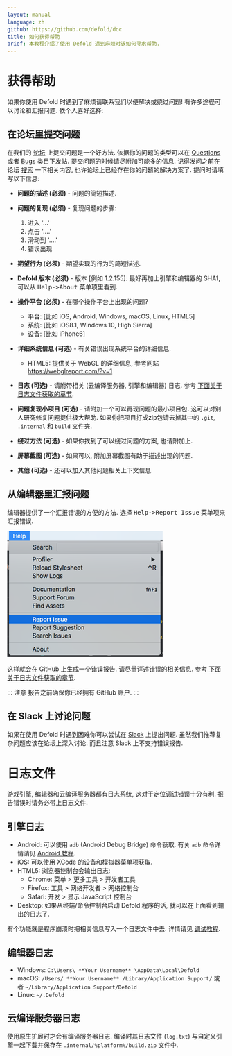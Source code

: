 ```yaml
---
layout: manual
language: zh
github: https://github.com/defold/doc
title: 如何获得帮助
brief: 本教程介绍了使用 Defold 遇到麻烦时该如何寻求帮助.
---
```


# 获得帮助

如果你使用 Defold 时遇到了麻烦请联系我们以便解决或绕过问题! 有许多途径可以讨论和汇报问题. 依个人喜好选择:

## 在论坛里提交问题

在我们的 [论坛](https://forum.defold.com) 上提交问题是一个好方法. 依据你的问题的类型可以在 [Questions](https://forum.defold.com/c/questions) 或者 [Bugs](https://forum.defold.com/c/bugs) 类目下发帖. 提交问题的时候请尽附加可能多的信息. 记得发问之前在论坛 [搜索](https://forum.defold.com/search) 一下相关内容, 也许论坛上已经存在你的问题的解决方案了. 提问时请填写以下信息:

* **问题的描述 (必须)** - 问题的简短描述.

* **问题的复现 (必须)** - 复现问题的步骤:
  1. 进入 '...'
  2. 点击 '....'
  3. 滑动到 '....'
  4. 错误出现

* **期望行为 (必须)** - 期望实现的行为的简短描述.

* **Defold 版本 (必须)** - 版本 [例如 1.2.155]. 最好再加上引擎和编辑器的 SHA1, 可以从 <kbd>Help->About</kbd> 菜单项里看到.

* **操作平台 (必须)** - 在哪个操作平台上出现的问题?
  - 平台: [比如 iOS, Android, Windows, macOS, Linux, HTML5]
  - 系统: [比如 iOS8.1, Windows 10, High Sierra]
  - 设备: [比如 iPhone6]

* **详细系统信息 (可选)** - 有关错误出现系统平台的详细信息.
  - HTML5: 提供关于 WebGL 的详细信息, 参考网站 https://webglreport.com/?v=1

* **日志 (可选)** - 请附带相关 (云编译服务器, 引擎和编辑器) 日志. 参考 [下面关于日志文件获取的章节](#log-files).

* **问题复现小项目 (可选)** - 请附加一个可以再现问题的最小项目包. 这可以对别人研究修复问题提供极大帮助. 如果你把项目打成zip包请去掉其中的 `.git`, `.internal` 和 `build` 文件夹.

* **绕过方法 (可选)** - 如果你找到了可以绕过问题的方案, 也请附加上.

* **屏幕截图 (可选)** - 如果可以, 附加屏幕截图有助于描述出现的问题.

* **其他 (可选)** - 还可以加入其他问题相关上下文信息.


## 从编辑器里汇报问题

编辑器提供了一个汇报错误的方便的方法. 选择 <kbd>Help->Report Issue</kbd> 菜单项来汇报错误.

![](/manuals/images/getting_help/report_issue.png)

这样就会在 GitHub 上生成一个错误报告. 请尽量详述错误的相关信息. 参考 [下面关于日志文件获取的章节](#log-files).

::: 注意
报告之前确保你已经拥有 GitHub 账户.
:::


## 在 Slack 上讨论问题

如果在使用 Defold 时遇到困难你可以尝试在 [Slack](https://www.defold.com/slack/) 上提出问题. 虽然我们推荐复杂问题应该在论坛上深入讨论. 而且注意 Slack 上不支持错误报告.


# 日志文件

游戏引擎, 编辑器和云编译服务器都有日志系统, 这对于定位调试错误十分有利. 报告错误时请务必带上日志文件.

## 引擎日志
- Android: 可以使用 `adb` (Android Debug Bridge) 命令获取. 有关 `adb` 命令详情请见 [Android 教程](/zh/manuals/android/#android-debug-bridge).
- iOS: 可以使用 XCode 的设备和模拟器菜单项获取.
- HTML5: 浏览器控制台会输出日志:
  - Chrome: 菜单 > 更多工具 > 开发者工具
  - Firefox: 工具 > 网络开发者 > 网络控制台
  - Safari: 开发 > 显示 JavaScript 控制台
- Desktop: 如果从终端/命令控制台启动 Defold 程序的话, 就可以在上面看到输出的日志了.

有个功能就是程序崩溃时把相关信息写入一个日志文件中去. 详情请见 [调试教程](/zh/manuals/debugging/#extracting-the-logtxt-file).

## 编辑器日志
- Windows: `C:\Users\ **Your Username** \AppData\Local\Defold`
- macOS: `/Users/ **Your Username** /Library/Application Support/` 或者 `~/Library/Application Support/Defold`
- Linux: `~/.Defold`

## 云编译服务器日志
使用原生扩展时才会有编译服务器日志. 编译时其日志文件 (`log.txt`) 与自定义引擎一起下载并保存在 `.internal/%platform%/build.zip` 文件中.
